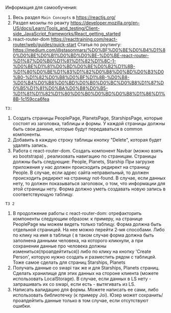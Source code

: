 Информация для самообучения:
1. Весь раздел `Main Concepts` в https://reactjs.org/
2. Раздел мозилы по реакту https://developer.mozilla.org/en-US/docs/Learn/Tools_and_testing/Client-side_JavaScript_frameworks/React_getting_started
3. react-router-dom https://reacttraining.com/react-router/web/guides/quick-start
Статья по роутингу:
https://medium.com/@stasonmars/%D0%BF%D0%BE%D0%B4%D1%80%D0%BE%D0%B1%D0%BD%D0%BE-%D0%BE-react-router-%D1%87%D0%B0%D1%81%D1%82%D1%8C-1-%D0%BE%D1%81%D0%BD%D0%BE%D0%B2%D1%8B-%D1%80%D0%BE%D1%83%D1%82%D0%B8%D0%BD%D0%B3%D0%B0-%D1%82%D0%B8%D0%BF%D1%8B-%D0%B8-%D0%B4%D0%B8%D0%BD%D0%B0%D0%BC%D0%B8%D1%87%D0%B5%D1%81%D0%BA%D0%B8%D0%B5-%D1%81%D1%82%D1%80%D0%B0%D0%BD%D0%B8%D1%86%D1%8B-1c159cca6fea

`ТЗ:`
1. Создать страницы PeoplePage, PlanetsPage, StarshipsPage, которые состоят из заголовка, таблицы и формы. 
У каждой страницы должны быть свои данные, которые будут передаваться в common компоненты.
2. Добавить в каждую строку таблицы кнопку "Delete", которая будет удалять запись.
3. Работа с react-router-dom. Создать компонент Navbar (можно взять из bootstrapa) , реализовать навигацию по страницам.
Страницы должны быть следующие:
 People, Planets, Starship
 При загрузке приложения у нас должен происходить редирект на страницу People. В случае, если адрес cайта неправильный,
 то должен происходить редирект на страницу not-found.
В случае, если данных нету, то должен показываться заголовок, о том, что информации для этой страницы нету.
Форма должно уметь создавать новую запись в соответствующую таблицу.

`ТЗ 2` 

1. В продолжение работы с react-router-dom: отрефакторить компоненты следующим образом: к примеру, на странице PeoplePage мы можем видеть только таблицу. Форма должна быть отдельной страницей. На нее можно перейти 2-мя способами. Либо по клику на имя в таблице ( в таком случае форма должна быть заполнена данными человека, на которого кликнули, а при сохранении данные про человека должны измениться(проапдейтиться)) либо по клику на кнопку 'Create Person', которую нужно создать и разместить рядом с таблицей. Тоже самое сделать для страниц Starships, Planets
2. Получать данные со swapi так же и для Starships, Planets страниц. Сделать хранилище для этих данных на стороне клиента (можете использовать LocalStorage). В случае, если данных в LS нету - запрашивать их со swapi, если есть - вытягивать из LS.
3. Написать валидацию для формы. Можете написать ее сами, либо использовать библиотечку (к примеру Joi). Юзер может сохранить/проапдейтить данные только в том случае, если отсутствуют ошибки.
